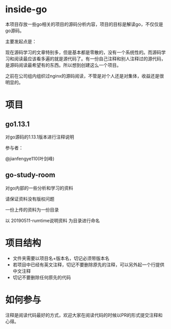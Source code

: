 # inside-go

本项目存放一些go相关的项目的源码分析内容，项目的目标是解读go，不仅仅是go源码。

主要发起点是：

现在源码学习的文章特别多，但是基本都是零散的，没有一个系统性的。而源码学习和阅读最应该看多遍的就是源代码了。有一份自己注释和别人注释过的源代码，是源码阅读最希望有的东西。所以想到创建这么一个项目。

之前在公司组内组织过nginx的源码阅读，不管是对个人还是对集体，收益还是很明显的。

# 项目

## go1.13.1

对go源码的1.13.1版本进行注释说明

参与者：

@jianfengye110(叶剑峰)


## go-study-room

对go内部的一些分析和学习的资料

请保证资料没有版权问题

一份上传的资料为一份目录

以 20190511-rumtime说明资料 为目录进行命名

# 项目结构

* 文件夹需要以项目名+版本名，切记必须带版本名
* 若项目中已经有英文注释，切记不要删除原先的注释，可以另外起一个行提供中文注释
* 切记不要删除任何原先的代码

# 如何参与

注释是阅读代码最好的方式，欢迎大家在阅读代码的时候以PR的形式提交注释和心得。
